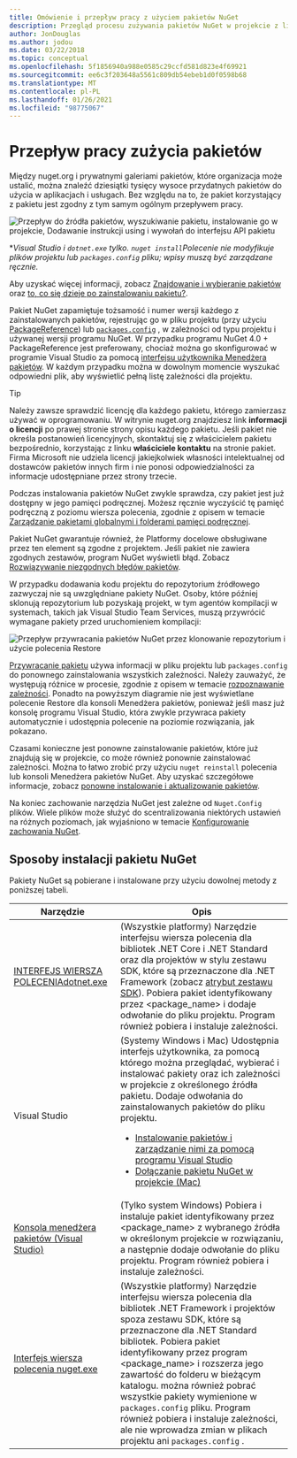 ```yaml
---
title: Omówienie i przepływ pracy z użyciem pakietów NuGet
description: Przegląd procesu zużywania pakietów NuGet w projekcie z linkami do innych określonych części procesu.
author: JonDouglas
ms.author: jodou
ms.date: 03/22/2018
ms.topic: conceptual
ms.openlocfilehash: 5f1856940a988e0585c29ccfd581d823e4f69921
ms.sourcegitcommit: ee6c3f203648a5561c809db54ebeb1d0f0598b68
ms.translationtype: MT
ms.contentlocale: pl-PL
ms.lasthandoff: 01/26/2021
ms.locfileid: "98775067"
---
```

# <a name="package-consumption-workflow"></a>Przepływ pracy zużycia pakietów

Między nuget.org i prywatnymi galeriami pakietów, które organizacja może ustalić, można znaleźć dziesiątki tysięcy wysoce przydatnych pakietów do użycia w aplikacjach i usługach. Bez względu na to, że pakiet korzystający z pakietu jest zgodny z tym samym ogólnym przepływem pracy.

![Przepływ do źródła pakietów, wyszukiwanie pakietu, instalowanie go w projekcie, Dodawanie instrukcji using i wywołań do interfejsu API pakietu](media/Overview-01-GeneralFlow.png)

\*_Visual Studio i `dotnet.exe` tylko. `nuget install`Polecenie nie modyfikuje plików projektu lub `packages.config` pliku; wpisy muszą być zarządzane ręcznie._

Aby uzyskać więcej informacji, zobacz [Znajdowanie i wybieranie pakietów](../consume-packages/finding-and-choosing-packages.md) oraz [to, co się dzieje po zainstalowaniu pakietu?](../concepts/package-installation-process.md).

Pakiet NuGet zapamiętuje tożsamość i numer wersji każdego z zainstalowanych pakietów, rejestrując go w pliku projektu (przy użyciu [PackageReference](../consume-packages/package-references-in-project-files.md)) lub [`packages.config`](../reference/packages-config.md) , w zależności od typu projektu i używanej wersji programu NuGet. W przypadku programu NuGet 4.0 + PackageReference jest preferowany, chociaż można go skonfigurować w programie Visual Studio za pomocą [interfejsu użytkownika Menedżera pakietów](install-use-packages-visual-studio.md). W każdym przypadku można w dowolnym momencie wyszukać odpowiedni plik, aby wyświetlić pełną listę zależności dla projektu.

> [!Tip]
> Należy zawsze sprawdzić licencję dla każdego pakietu, którego zamierzasz używać w oprogramowaniu. W witrynie nuget.org znajdziesz link **informacji o licencji** po prawej stronie strony opisu każdego pakietu. Jeśli pakiet nie określa postanowień licencyjnych, skontaktuj się z właścicielem pakietu bezpośrednio, korzystając z linku **właściciele kontaktu** na stronie pakiet. Firma Microsoft nie udziela licencji jakiejkolwiek własności intelektualnej od dostawców pakietów innych firm i nie ponosi odpowiedzialności za informacje udostępniane przez strony trzecie.

Podczas instalowania pakietów NuGet zwykle sprawdza, czy pakiet jest już dostępny w jego pamięci podręcznej. Możesz ręcznie wyczyścić tę pamięć podręczną z poziomu wiersza polecenia, zgodnie z opisem w temacie [Zarządzanie pakietami globalnymi i folderami pamięci podręcznej](../consume-packages/managing-the-global-packages-and-cache-folders.md).

Pakiet NuGet gwarantuje również, że Platformy docelowe obsługiwane przez ten element są zgodne z projektem. Jeśli pakiet nie zawiera zgodnych zestawów, program NuGet wyświetli błąd. Zobacz [Rozwiązywanie niezgodnych błędów pakietów](../concepts/dependency-resolution.md#resolving-incompatible-package-errors).

W przypadku dodawania kodu projektu do repozytorium źródłowego zazwyczaj nie są uwzględniane pakiety NuGet. Osoby, które później sklonują repozytorium lub pozyskają projekt, w tym agentów kompilacji w systemach, takich jak Visual Studio Team Services, muszą przywrócić wymagane pakiety przed uruchomieniem kompilacji:

![Przepływ przywracania pakietów NuGet przez klonowanie repozytorium i użycie polecenia Restore](media/Overview-02-RestoreFlow.png)

[Przywracanie pakietu](../consume-packages/package-restore.md) używa informacji w pliku projektu lub `packages.config` do ponownego zainstalowania wszystkich zależności. Należy zauważyć, że występują różnice w procesie, zgodnie z opisem w temacie [rozpoznawanie zależności](../concepts/dependency-resolution.md). Ponadto na powyższym diagramie nie jest wyświetlane polecenie Restore dla konsoli Menedżera pakietów, ponieważ jeśli masz już konsolę programu Visual Studio, która zwykle przywraca pakiety automatycznie i udostępnia polecenie na poziomie rozwiązania, jak pokazano.

Czasami konieczne jest ponowne zainstalowanie pakietów, które już znajdują się w projekcie, co może również ponownie zainstalować zależności. Można to łatwo zrobić przy użyciu `nuget reinstall` polecenia lub konsoli Menedżera pakietów NuGet. Aby uzyskać szczegółowe informacje, zobacz [ponowne instalowanie i aktualizowanie pakietów](../consume-packages/reinstalling-and-updating-packages.md).

Na koniec zachowanie narzędzia NuGet jest zależne od `Nuget.Config` plików. Wiele plików może służyć do scentralizowania niektórych ustawień na różnych poziomach, jak wyjaśniono w temacie [Konfigurowanie zachowania NuGet](../consume-packages/configuring-nuget-behavior.md).

## <a name="ways-to-install-a-nuget-package"></a>Sposoby instalacji pakietu NuGet

Pakiety NuGet są pobierane i instalowane przy użyciu dowolnej metody z poniższej tabeli.

| Narzędzie | Opis |
| --- | --- |
| [ INTERFEJS WIERSZA POLECENIAdotnet.exe](install-use-packages-dotnet-cli.md) | (Wszystkie platformy) Narzędzie interfejsu wiersza polecenia dla bibliotek .NET Core i .NET Standard oraz dla projektów w stylu zestawu SDK, które są przeznaczone dla .NET Framework (zobacz [atrybut zestawu SDK](/dotnet/core/tools/csproj#additions)). Pobiera pakiet identyfikowany przez \<package_name\> i dodaje odwołanie do pliku projektu. Program również pobiera i instaluje zależności. |
| Visual Studio | (Systemy Windows i Mac) Udostępnia interfejs użytkownika, za pomocą którego można przeglądać, wybierać i instalować pakiety oraz ich zależności w projekcie z określonego źródła pakietu. Dodaje odwołania do zainstalowanych pakietów do pliku projektu.<ul><li>[Instalowanie pakietów i zarządzanie nimi za pomocą programu Visual Studio](install-use-packages-visual-studio.md)</li><li>[Dołączanie pakietu NuGet w projekcie (Mac)](/visualstudio/mac/nuget-walkthrough)</li></ul> |
| [Konsola menedżera pakietów (Visual Studio)](install-use-packages-powershell.md) | (Tylko system Windows) Pobiera i instaluje pakiet identyfikowany przez \<package_name\> z wybranego źródła w określonym projekcie w rozwiązaniu, a następnie dodaje odwołanie do pliku projektu. Program również pobiera i instaluje zależności. |
| [Interfejs wiersza polecenia nuget.exe](install-use-packages-nuget-cli.md) | (Wszystkie platformy) Narzędzie interfejsu wiersza polecenia dla bibliotek .NET Framework i projektów spoza zestawu SDK, które są przeznaczone dla .NET Standard bibliotek. Pobiera pakiet identyfikowany przez program \<package_name\> i rozszerza jego zawartość do folderu w bieżącym katalogu. można również pobrać wszystkie pakiety wymienione w `packages.config` pliku. Program również pobiera i instaluje zależności, ale nie wprowadza zmian w plikach projektu ani `packages.config` . |
